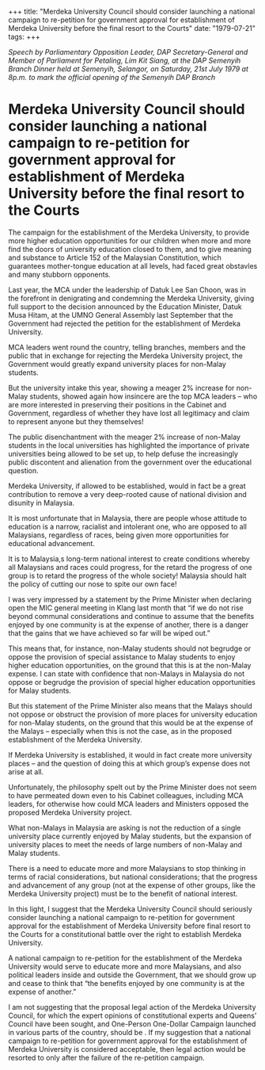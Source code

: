 +++ 
title: "Merdeka University Council should consider launching a national campaign to re-petition for government approval for establishment of Merdeka University before the final resort to the Courts"
date: "1979-07-21"
tags:
+++

_Speech by Parliamentary Opposition Leader, DAP Secretary-General and Member of Parliament for Petaling, Lim Kit Siang, at the DAP Semenyih Branch Dinner held at Semenyih, Selangor, on Saturday, 21st July 1979 at 8p.m. to mark the official opening of the Semenyih DAP Branch_

# Merdeka University Council should consider launching a national campaign to re-petition for government approval for establishment of Merdeka University before the final resort to the Courts

The campaign for the establishment of the Merdeka University, to provide more higher education opportunities for our children when more and more find the doors of university education closed to them, and to give meaning and substance to Article 152 of the Malaysian Constitution, which guarantees mother-tongue education at all levels, had faced great obstavles and many stubborn opponents.</u>

Last year, the MCA under the leadership of Datuk Lee San Choon, was in the forefront in denigrating and condemning the Merdeka University, giving full support to the decision announced by the Education Minister, Datuk Musa Hitam, at the UMNO General Assembly last September that the Government had rejected the petition for the establishment of Merdeka University.

MCA leaders went round the country, telling branches, members and the public that in exchange for rejecting the Merdeka University project, the Government would greatly expand university places for non-Malay students.

But the university intake this year, showing a meager 2% increase for non-Malay students, showed again how insincere are the top MCA leaders – who are more interested in preserving their positions in the Cabinet and Government, regardless of whether they have lost all legitimacy and claim to represent anyone but they themselves!

The public disenchantment with the meager 2% increase of non-Malay students in the local universities has highlighted the importance of private universities being allowed to be set up, to help defuse the increasingly public discontent and alienation from the government over the educational question.

Merdeka University, if allowed to be established, would in fact be a great contribution to remove a very deep-rooted cause of national division and disunity in Malaysia.

It is most unfortunate that in Malaysia, there are people whose attitude to education is a narrow, racialist and intolerant one, who are opposed to all Malaysians, regardless of races, being given more opportunities for educational advancement.

It is to Malaysia,s long-term national interest to create conditions whereby all Malaysians and races could progress, for the retard the progress of one group is to retard the progress of the whole society! Malaysia should halt the policy of cutting our nose to spite our own face!

I was very impressed by a statement by the Prime Minister when declaring open the MIC general meeting in Klang last month that “if we do not rise beyond communal considerations and continue to assume that the benefits enjoyed by one community is at the expense of another, there is a danger that the gains that we have achieved so far will be wiped out.”

This means that, for instance, non-Malay students should not begrudge or oppose the provision of special assistance to Malay students to enjoy higher education opportunities, on the ground that this is at the non-Malay expense. I can state with confidence that non-Malays in Malaysia do not oppose or begrudge the provision of special higher education opportunities for Malay students.

But this statement of the Prime Minister also means that the Malays should not oppose or obstruct the provision of more places for university education for non-Malay students, on the ground that this would be at the expense of the Malays – especially when this is not the case, as in the proposed establishment of the Merdeka University.

If Merdeka University is established, it would in fact create more university places – and the question of doing this at which group’s expense does not arise at all.

Unfortunately, the philosophy spelt out by the Prime Minister does not seem to have permeated down even to his Cabinet colleagues, including MCA leaders, for otherwise how could MCA leaders and Ministers opposed the proposed Merdeka University project.

What non-Malays in Malaysia are asking is not the reduction of a single university place currently enjoyed by Malay students, but the expansion of university places to meet the needs of large numbers of non-Malay and Malay students.

There is a need to educate more and more Malaysians to stop thinking in terms of racial considerations, but national considerations; that the progress and advancement of any group (not at the expense of other groups, like the Merdeka University project) must be to the benefit of national interest.

In this light, I suggest that the Merdeka University Council should seriously consider launching a national campaign to re-petition for government approval for the establishment of Merdeka University before final resort to the Courts for a constitutional battle over the right to establish Merdeka University.

A national campaign to re-petition for the establishment of the Merdeka University would serve to educate more and more Malaysians, and also political leaders inside and outside the Government, that we should grow up and cease to think that “the benefits enjoyed by one community is at the expense of another.”

I am not suggesting  that the proposal legal action of the Merdeka University Council, for which the expert opinions of constitutional experts and Queens’ Council have been sought, and One-Person One-Dollar Campaign launched in various parts of the country, should be . If my suggestion that a national campaign to re-petition for government approval for the establishment of Merdeka University is considered acceptable, then legal action would be resorted to only after the failure of the re-petition campaign.
 
